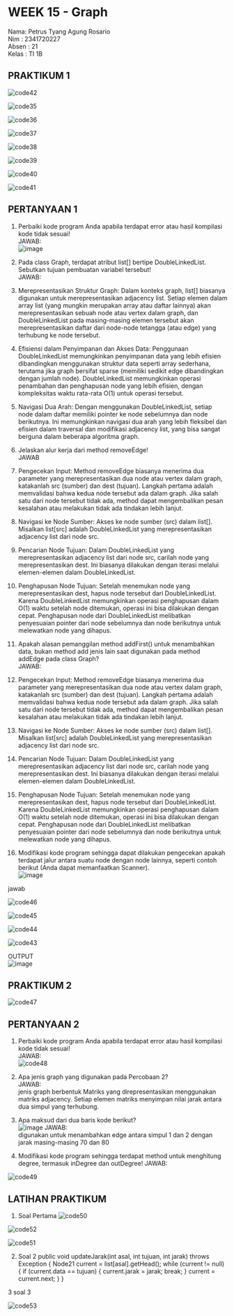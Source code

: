 # WEEK 15 - Graph
Nama: Petrus Tyang Agung Rosario<br>
Nim : 2341720227 <br>
Absen : 21<br>
Kelas : TI 1B

## PRAKTIKUM 1

![code42](https://github.com/petrusthelastking/Algoritma-dan-Struktur-data/assets/143620112/5b40f9b8-eab1-4125-b84f-ed75e423574f)

![code35](https://github.com/petrusthelastking/Algoritma-dan-Struktur-data/assets/143620112/e2175a01-71f6-4379-bb63-b203b63839ec)

![code36](https://github.com/petrusthelastking/Algoritma-dan-Struktur-data/assets/143620112/7c43a473-7b1a-445b-8f8a-7da85459e8c7)

![code37](https://github.com/petrusthelastking/Algoritma-dan-Struktur-data/assets/143620112/04e3bcc1-e5e0-4612-a85b-8b7e31d6c7db)

![code38](https://github.com/petrusthelastking/Algoritma-dan-Struktur-data/assets/143620112/5e30412c-8104-4dfe-8f87-51ad0ef0777c)

![code39](https://github.com/petrusthelastking/Algoritma-dan-Struktur-data/assets/143620112/10c1e2ad-b48d-49ca-accb-ee8f28b9bb86)

![code40](https://github.com/petrusthelastking/Algoritma-dan-Struktur-data/assets/143620112/76ffb1d1-02c9-4a74-9c98-d3625698abe4)

![code41](https://github.com/petrusthelastking/Algoritma-dan-Struktur-data/assets/143620112/ecbeca09-bb71-461e-b089-474bc9a04a09)



## PERTANYAAN 1

1. Perbaiki kode program Anda apabila terdapat error atau hasil kompilasi kode tidak sesuai!<br>
JAWAB:<br>
![image](https://github.com/petrusthelastking/Algoritma-dan-Struktur-data/assets/143620112/2eb1124a-1773-45fb-b26f-203cb1e8fe2a)

2. Pada class Graph, terdapat atribut list[] bertipe DoubleLinkedList. Sebutkan tujuan pembuatan
variabel tersebut!<br>
JAWAB:<br>

1. Merepresentasikan Struktur Graph: Dalam konteks graph, list[] biasanya digunakan untuk merepresentasikan adjacency list. Setiap elemen dalam array list (yang mungkin merupakan array atau daftar lainnya) akan merepresentasikan sebuah node atau vertex dalam graph, dan DoubleLinkedList pada masing-masing elemen tersebut akan merepresentasikan daftar dari node-node tetangga (atau edge) yang terhubung ke node tersebut.

2. Efisiensi dalam Penyimpanan dan Akses Data: Penggunaan DoubleLinkedList memungkinkan penyimpanan data yang lebih efisien dibandingkan menggunakan struktur data seperti array sederhana, terutama jika graph bersifat sparse (memiliki sedikit edge dibandingkan dengan jumlah node). DoubleLinkedList memungkinkan operasi penambahan dan penghapusan node yang lebih efisien, dengan kompleksitas waktu rata-rata O(1) untuk operasi tersebut.

3. Navigasi Dua Arah: Dengan menggunakan DoubleLinkedList, setiap node dalam daftar memiliki pointer ke node sebelumnya dan node berikutnya. Ini memungkinkan navigasi dua arah yang lebih fleksibel dan efisien dalam traversal dan modifikasi adjacency list, yang bisa sangat berguna dalam beberapa algoritma graph.

3. Jelaskan alur kerja dari method removeEdge!<br>
JAWAB<br>
1. Pengecekan Input: Method removeEdge biasanya menerima dua parameter yang merepresentasikan dua node atau vertex dalam graph, katakanlah src (sumber) dan dest (tujuan). Langkah pertama adalah memvalidasi bahwa kedua node tersebut ada dalam graph. Jika salah satu dari node tersebut tidak ada, method dapat mengembalikan pesan kesalahan atau melakukan tidak ada tindakan lebih lanjut.

2. Navigasi ke Node Sumber: Akses ke node sumber (src) dalam list[]. Misalkan list[src] adalah DoubleLinkedList yang merepresentasikan adjacency list dari node src.

3. Pencarian Node Tujuan: Dalam DoubleLinkedList yang merepresentasikan adjacency list dari node src, carilah node yang merepresentasikan dest. Ini biasanya dilakukan dengan iterasi melalui elemen-elemen dalam DoubleLinkedList.

4. Penghapusan Node Tujuan: Setelah menemukan node yang merepresentasikan dest, hapus node tersebut dari DoubleLinkedList. Karena DoubleLinkedList memungkinkan operasi penghapusan dalam O(1) waktu setelah node ditemukan, operasi ini bisa dilakukan dengan cepat. Penghapusan node dari DoubleLinkedList melibatkan penyesuaian pointer dari node sebelumnya dan node berikutnya untuk melewatkan node yang dihapus.


4. Apakah alasan pemanggilan method addFirst() untuk menambahkan data, bukan method add
jenis lain saat digunakan pada method addEdge pada class Graph?<br>
JAWAB:<br>
1. Pengecekan Input: Method removeEdge biasanya menerima dua parameter yang merepresentasikan dua node atau vertex dalam graph, katakanlah src (sumber) dan dest (tujuan). Langkah pertama adalah memvalidasi bahwa kedua node tersebut ada dalam graph. Jika salah satu dari node tersebut tidak ada, method dapat mengembalikan pesan kesalahan atau melakukan tidak ada tindakan lebih lanjut.

2. Navigasi ke Node Sumber: Akses ke node sumber (src) dalam list[]. Misalkan list[src] adalah DoubleLinkedList yang merepresentasikan adjacency list dari node src.

3. Pencarian Node Tujuan: Dalam DoubleLinkedList yang merepresentasikan adjacency list dari node src, carilah node yang merepresentasikan dest. Ini biasanya dilakukan dengan iterasi melalui elemen-elemen dalam DoubleLinkedList.

4. Penghapusan Node Tujuan: Setelah menemukan node yang merepresentasikan dest, hapus node tersebut dari DoubleLinkedList. Karena DoubleLinkedList memungkinkan operasi penghapusan dalam O(1) waktu setelah node ditemukan, operasi ini bisa dilakukan dengan cepat. Penghapusan node dari DoubleLinkedList melibatkan penyesuaian pointer dari node sebelumnya dan node berikutnya untuk melewatkan node yang dihapus.

5. Modifikasi kode program sehingga dapat dilakukan pengecekan apakah terdapat jalur antara
suatu node dengan node lainnya, seperti contoh berikut (Anda dapat memanfaatkan Scanner).<br>
![image](https://github.com/petrusthelastking/Algoritma-dan-Struktur-data/assets/143620112/04722ca0-73b8-418d-a1c6-22a5db97127f)

jawab

![code46](https://github.com/petrusthelastking/Algoritma-dan-Struktur-data/assets/143620112/712f6e2f-39d1-4fc0-8764-9e03d912eeed)

![code45](https://github.com/petrusthelastking/Algoritma-dan-Struktur-data/assets/143620112/350f8710-1b24-423b-aeb3-d920ef734fb9)

![code44](https://github.com/petrusthelastking/Algoritma-dan-Struktur-data/assets/143620112/823d3db9-dad6-4eea-bc4c-b22f4d6aa4be)

![code43](https://github.com/petrusthelastking/Algoritma-dan-Struktur-data/assets/143620112/44b8136e-97fe-4497-9ec9-2d6e15e73964)


OUTPUT<br>
![image](https://github.com/petrusthelastking/Algoritma-dan-Struktur-data/assets/143620112/6f57b60b-1886-48b5-b1e0-247fe3ef9333)


## PRAKTIKUM 2

![code47](https://github.com/petrusthelastking/Algoritma-dan-Struktur-data/assets/143620112/4e8a9137-d595-4ddb-95ce-2f22399cbc90)


## PERTANYAAN 2

1. Perbaiki kode program Anda apabila terdapat error atau hasil kompilasi kode tidak sesuai!<br>
JAWAB:<br>
![code48](https://github.com/petrusthelastking/Algoritma-dan-Struktur-data/assets/143620112/bd769eab-95db-40e0-81e7-eb8a0e6eb1fc)

2. Apa jenis graph yang digunakan pada Percobaan 2?<br>
JAWAB:<br>
jenis graph berbentuk Matriks yang direpresentasikan menggunakan matriks adjacency. Setiap elemen matriks menyimpan nilai jarak antara dua simpul yang terhubung.

3. Apa maksud dari dua baris kode berikut?<br>
![image](https://github.com/petrusthelastking/Algoritma-dan-Struktur-data/assets/143620112/7b4e2ad9-a1bc-4bf9-837b-63df8496c981)
JAWAB:<br>
digunakan untuk menambahkan edge antara simpul 1 dan 2 dengan jarak masing-masing 70 dan 80
4. Modifikasi kode program sehingga terdapat method untuk menghitung degree, termasuk
inDegree dan outDegree!
JAWAB:

![code49](https://github.com/petrusthelastking/Algoritma-dan-Struktur-data/assets/143620112/93033abd-f62c-4bca-8e09-ca33ef06a467)



## LATIHAN PRAKTIKUM

1. Soal Pertama
![code50](https://github.com/petrusthelastking/Algoritma-dan-Struktur-data/assets/143620112/a24e9c20-f8fc-4ea0-bb17-1c7e1c2f2ddc)

![code52](https://github.com/petrusthelastking/Algoritma-dan-Struktur-data/assets/143620112/7bea468f-b36d-4705-a9e9-f441cf548dbe)

![code51](https://github.com/petrusthelastking/Algoritma-dan-Struktur-data/assets/143620112/98db81e6-dfa8-4063-ab64-7263d3b984e5)


2. Soal 2
public void updateJarak(int asal, int tujuan, int jarak) throws Exception {
        Node21 current = list[asal].getHead();
        while (current != null) {
            if (current.data == tujuan) {
                current.jarak = jarak;
                break;
            }
            current = current.next;
        }
    }


3 soal 3

![code53](https://github.com/petrusthelastking/Algoritma-dan-Struktur-data/assets/143620112/7a525ba3-8aee-4460-9b4d-f337c69d8882)



